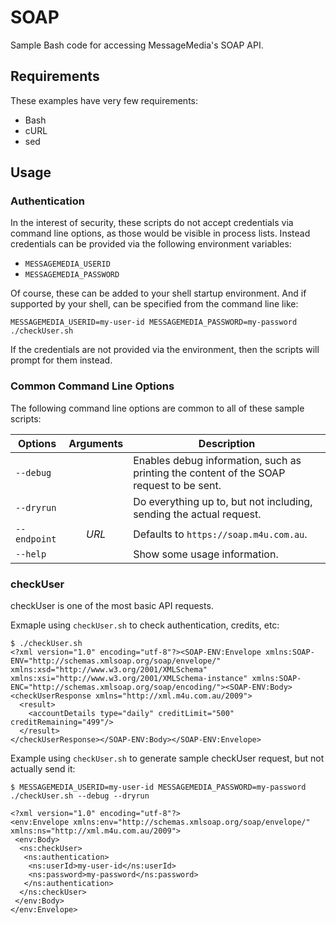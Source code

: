 # SOAP

Sample Bash code for accessing MessageMedia's SOAP API.

## Requirements

These examples have very few requirements:
* Bash
* cURL
* sed

## Usage

### Authentication

In the interest of security, these scripts do not accept credentials via
command line options, as those would be visible in process lists.  Instead
credentials can be provided via the following environment variables:
* `MESSAGEMEDIA_USERID`
* `MESSAGEMEDIA_PASSWORD`

Of course, these can be added to your shell startup environment.  And if
supported by your shell, can be specified from the command line like:

```
MESSAGEMEDIA_USERID=my-user-id MESSAGEMEDIA_PASSWORD=my-password ./checkUser.sh
```

If the credentials are not provided via the environment, then the scripts
will prompt for them instead.

### Common Command Line Options

The following command line options are common to all of these sample scripts:

| Options      | Arguments | Description |
|--------------|:---------:|-------------|
| `--debug`    |           | Enables debug information, such as printing the content of the SOAP request to be sent. |
| `--dryrun`   |           | Do everything up to, but not including, sending the actual request. |
| `--endpoint` | _URL_     | Defaults to `https://soap.m4u.com.au`. |
| `--help`     |           | Show some usage information. |

### checkUser

checkUser is one of the most basic API requests.

Exmaple using `checkUser.sh` to check authentication, credits, etc:
```
$ ./checkUser.sh
<?xml version="1.0" encoding="utf-8"?><SOAP-ENV:Envelope xmlns:SOAP-ENV="http://schemas.xmlsoap.org/soap/envelope/" xmlns:xsd="http://www.w3.org/2001/XMLSchema" xmlns:xsi="http://www.w3.org/2001/XMLSchema-instance" xmlns:SOAP-ENC="http://schemas.xmlsoap.org/soap/encoding/"><SOAP-ENV:Body><checkUserResponse xmlns="http://xml.m4u.com.au/2009">
  <result>
    <accountDetails type="daily" creditLimit="500" creditRemaining="499"/>
  </result>
</checkUserResponse></SOAP-ENV:Body></SOAP-ENV:Envelope>
```

Example using `checkUser.sh` to generate sample checkUser request, but not actually send it:
```
$ MESSAGEMEDIA_USERID=my-user-id MESSAGEMEDIA_PASSWORD=my-password ./checkUser.sh --debug --dryrun

<?xml version="1.0" encoding="utf-8"?>
<env:Envelope xmlns:env="http://schemas.xmlsoap.org/soap/envelope/" xmlns:ns="http://xml.m4u.com.au/2009">
 <env:Body>
  <ns:checkUser>
   <ns:authentication>
    <ns:userId>my-user-id</ns:userId>
    <ns:password>my-password</ns:password>
   </ns:authentication>
  </ns:checkUser>
 </env:Body>
</env:Envelope>
```
